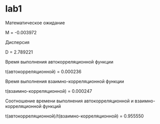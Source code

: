 # lab1 
Математическое ожидание 

M = -0.003972

Дисперсия

D = 2.789221

Время выполнения автокорреляционной функции

t(автокорреляционной) = 0.000236

Время выполнения взаимно-корреляционной функции

t(взаимно-корреляционной) = 0.000247

Соотношение времени выполнения автокорреляционной и взаимно-корреляционной функций

t(автокорреляционной)/t(взаимно-корреляционной)  = 0.955550
